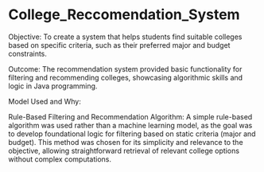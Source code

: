 # College_Reccomendation_System

Objective: To create a system that helps students find suitable colleges based on specific criteria, such as their preferred major and budget constraints.

Outcome: The recommendation system provided basic functionality for filtering and recommending colleges, showcasing algorithmic skills and logic in Java programming.

Model Used and Why:

Rule-Based Filtering and Recommendation Algorithm: A simple rule-based algorithm was used rather than a machine learning model, as the goal was to develop foundational logic for filtering based on static criteria (major and budget). This method was chosen for its simplicity and relevance to the objective, allowing straightforward retrieval of relevant college options without complex computations.
